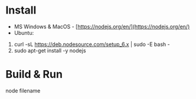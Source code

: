 # Install
* MS Windows & MacOS - [https://nodejs.org/en/](https://nodejs.org/en/)
* Ubuntu:
1. curl -sL https://deb.nodesource.com/setup_6.x | sudo -E bash -
2. sudo apt-get install -y nodejs


# Build & Run
node filename
